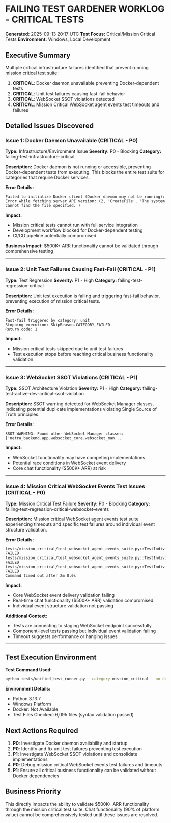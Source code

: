 # FAILING TEST GARDENER WORKLOG - CRITICAL TESTS

**Generated:** 2025-09-13 20:17 UTC
**Test Focus:** Critical/Mission Critical Tests
**Environment:** Windows, Local Development

## Executive Summary

Multiple critical infrastructure failures identified that prevent running mission critical test suite:

1. **CRITICAL**: Docker daemon unavailable preventing Docker-dependent tests
2. **CRITICAL**: Unit test failures causing fast-fail behavior
3. **CRITICAL**: WebSocket SSOT violations detected
4. **CRITICAL**: Mission Critical WebSocket agent events test timeouts and failures

## Detailed Issues Discovered

### Issue 1: Docker Daemon Unavailable (CRITICAL - P0)

**Type:** Infrastructure/Environment Issue
**Severity:** P0 - Blocking
**Category:** failing-test-infrastructure-critical

**Description:**
Docker daemon is not running or accessible, preventing Docker-dependent tests from executing. This blocks the entire test suite for categories that require Docker services.

**Error Details:**
```
Failed to initialize Docker client (Docker daemon may not be running):
Error while fetching server API version: (2, 'CreateFile', 'The system cannot find the file specified.')
```

**Impact:**
- Mission critical tests cannot run with full service integration
- Development workflow blocked for Docker-dependent testing
- CI/CD pipeline potentially compromised

**Business Impact:** $500K+ ARR functionality cannot be validated through comprehensive testing

---

### Issue 2: Unit Test Failures Causing Fast-Fail (CRITICAL - P1)

**Type:** Test Regression
**Severity:** P1 - High
**Category:** failing-test-regression-critical

**Description:**
Unit test execution is failing and triggering fast-fail behavior, preventing execution of mission critical tests.

**Error Details:**
```
Fast-fail triggered by category: unit
Stopping execution: SkipReason.CATEGORY_FAILED
Return code: 1
```

**Impact:**
- Mission critical tests skipped due to unit test failures
- Test execution stops before reaching critical business functionality validation

---

### Issue 3: WebSocket SSOT Violations (CRITICAL - P1)

**Type:** SSOT Architecture Violation
**Severity:** P1 - High
**Category:** failing-test-active-dev-critical-ssot-violation

**Description:**
SSOT warning detected for WebSocket Manager classes, indicating potential duplicate implementations violating Single Source of Truth principles.

**Error Details:**
```
SSOT WARNING: Found other WebSocket Manager classes: ['netra_backend.app.websocket_core.websocket_man...
```

**Impact:**
- WebSocket functionality may have competing implementations
- Potential race conditions in WebSocket event delivery
- Core chat functionality ($500K+ ARR) at risk

---

### Issue 4: Mission Critical WebSocket Events Test Issues (CRITICAL - P0)

**Type:** Mission Critical Test Failure
**Severity:** P0 - Blocking
**Category:** failing-test-regression-critical-websocket-events

**Description:**
Mission critical WebSocket agent events test suite experiencing timeouts and specific test failures around individual event structure validation.

**Error Details:**
```
tests/mission_critical/test_websocket_agent_events_suite.py::TestIndividualWebSocketEvents::test_agent_started_event_structure FAILED
tests/mission_critical/test_websocket_agent_events_suite.py::TestIndividualWebSocketEvents::test_agent_thinking_event_structure FAILED
tests/mission_critical/test_websocket_agent_events_suite.py::TestIndividualWebSocketEvents::test_tool_executing_event_structure FAILED
Command timed out after 2m 0.0s
```

**Impact:**
- Core WebSocket event delivery validation failing
- Real-time chat functionality ($500K+ ARR) validation compromised
- Individual event structure validation not passing

**Additional Context:**
- Tests are connecting to staging WebSocket endpoint successfully
- Component-level tests passing but individual event validation failing
- Timeout suggests performance or hanging issues

---

## Test Execution Environment

**Test Command Used:**
```bash
python tests/unified_test_runner.py --category mission_critical --no-docker --no-coverage --fast-fail
```

**Environment Details:**
- Python 3.13.7
- Windows Platform
- Docker: Not Available
- Test Files Checked: 6,095 files (syntax validation passed)

## Next Actions Required

1. **P0**: Investigate Docker daemon availability and startup
2. **P0**: Identify and fix unit test failures preventing test execution
3. **P1**: Investigate WebSocket SSOT violations and consolidate implementations
4. **P0**: Debug mission critical WebSocket events test failures and timeouts
5. **P1**: Ensure all critical business functionality can be validated without Docker dependencies

## Business Priority

This directly impacts the ability to validate $500K+ ARR functionality through the mission critical test suite. Chat functionality (90% of platform value) cannot be comprehensively tested until these issues are resolved.